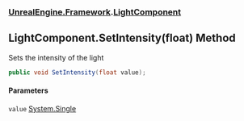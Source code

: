 ### [UnrealEngine.Framework](./UnrealEngine-Framework.md 'UnrealEngine.Framework').[LightComponent](./UnrealEngine-Framework-LightComponent.md 'UnrealEngine.Framework.LightComponent')
## LightComponent.SetIntensity(float) Method
Sets the intensity of the light  
```csharp
public void SetIntensity(float value);
```
#### Parameters
<a name='UnrealEngine-Framework-LightComponent-SetIntensity(float)-value'></a>
`value` [System.Single](https://docs.microsoft.com/en-us/dotnet/api/System.Single 'System.Single')  
  
